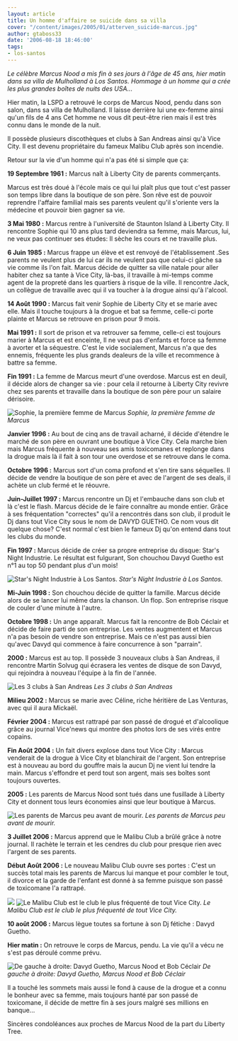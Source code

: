 ```yaml
---
layout: article
title: Un homme d'affaire se suicide dans sa villa
cover: "/content/images/2005/01/atterven_suicide-marcus.jpg"
author: gtaboss33
date: '2006-08-18 18:46:00'
tags:
- los-santos
---
```


_Le célèbre Marcus Nood a mis fin à ses jours à l'âge de 45 ans, hier matin dans sa villa de Mulholland à Los Santos. Hommage à un homme qui a crée les plus grandes boîtes de nuits des USA..._

Hier matin, la LSPD a retrouvé le corps de Marcus Nood, pendu dans son salon, dans sa villa de Mulholland. Il laisse derrière lui une ex-femme ainsi qu'un fils de 4 ans Cet homme ne vous dit peut-être rien mais il est très connu dans le monde de la nuit.

Il possède plusieurs discothèques et clubs à San Andreas ainsi qu'à Vice City. Il est devenu propriétaire du fameux Malibu Club après son incendie.

Retour sur la vie d'un homme qui n'a pas été si simple que ça:

**19 Septembre 1961 :** Marcus naît à Liberty City de parents commerçants.

Marcus est très doué à l'école mais ce qui lui plaît plus que tout c'est passer son temps libre dans la boutique de son père. Son rêve est de pouvoir reprendre l'affaire familial mais ses parents veulent qu'il s'oriente vers la médecine et pouvoir bien gagner sa vie.

**3 Mai 1980 :** Marcus rentre à l'université de Staunton Island à Liberty City. Il rencontre Sophie qui 10 ans plus tard deviendra sa femme, mais Marcus, lui, ne veux pas continuer ses études: Il sèche les cours et ne travaille plus.

**6 Juin 1985 :** Marcus frappe un élève et est renvoyé de l'établissement .Ses parents ne veulent plus de lui car ils ne veulent pas que celui-ci gâche sa vie comme ils l'on fait. Marcus décide de quitter sa ville natale pour aller habiter chez sa tante à Vice City, là-bas, il travaille à mi-temps comme agent de la propreté dans les quartiers à risque de la ville. Il rencontre Jack, un collègue de travaille avec qui il va toucher à la drogue ainsi qu'à l'alcool.

**14 Août 1990 :** Marcus fait venir Sophie de Liberty City et se marie avec elle. Mais il touche toujours à la drogue et bat sa femme, celle-ci porte plainte et Marcus se retrouve en prison pour 9 mois.

**Mai 1991 :** Il sort de prison et va retrouver sa femme, celle-ci est toujours marier à Marcus et est enceinte, Il ne veut pas d'enfants et force sa femme à avorter et la séquestre. C'est le vide socialement, Marcus n'a que des ennemis, fréquente les plus grands dealeurs de la ville et recommence à battre sa femme.

**Fin 1991 :** La femme de Marcus meurt d'une overdose. Marcus est en deuil, il décide alors de changer sa vie : pour cela il retourne à Liberty City revivre chez ses parents et travaille dans la boutique de son père pour un salaire dérisoire.

![Sophie, la première femme de Marcus](/content/images/2005/01/1-femme_marcus.jpg)
_Sophie, la première femme de Marcus_

**Janvier 1996 :** Au bout de cinq ans de travail acharné, il décide d'étendre le marché de son père en ouvrant une boutique à Vice City. Cela marche bien mais Marcus fréquente à nouveau ses amis toxicomanes et replonge dans la drogue mais là il fait à son tour une overdose et se retrouve dans le coma.

**Octobre 1996 :** Marcus sort d'un coma profond et s'en tire sans séquelles. Il décide de vendre la boutique de son père et avec de l'argent de ses deals, il achète un club fermé et le réouvre.

**Juin-Juillet 1997 :** Marcus rencontre un Dj et l'embauche dans son club et là c'est le flash. Marcus décide de le faire connaître au monde entier. Grâce à ses fréquentation "correctes" qu'il a rencontrés dans son club, il produit le Dj dans tout Vice City sous le nom de DAVYD GUETHO. Ce nom vous dit quelque chose? C'est normal c'est bien le fameux Dj qu'on entend dans tout les clubs du monde.

**Fin 1997 :** Marcus décide de créer sa propre entreprise du disque: Star's Night Industrie. Le résultat est fulgurant, Son chouchou Davyd Guetho est n°1 au top 50 pendant plus d'un mois!

![Star's Night Industrie à Los Santos.](/content/images/2005/01/Star-s_night.jpg)
_Star's Night Industrie à Los Santos._

**Mi-Juin 1998 :** Son chouchou décide de quitter la famille. Marcus décide alors de se lancer lui même dans la chanson. Un flop. Son entreprise risque de couler d'une minute à l'autre.

**Octobre 1998 :** Un ange apparaît. Marcus fait la rencontre de Bob Céclair et décide de faire parti de son entreprise. Les ventes augmentent et Marcus n'a pas besoin de vendre son entreprise. Mais ce n'est pas aussi bien qu'avec Davyd qui commence à faire concurrence à son "parrain".

**2000 :** Marcus est au top. Il possède 3 nouveaux clubs à San Andreas, il rencontre Martin Solvug qui écrasera les ventes de disque de son Davyd, qui rejoindra à nouveau l'équipe à la fin de l'année.

![Les 3 clubs à San Andreas](/content/images/2005/01/3_clubs.jpg)
_Les 3 clubs à San Andreas_

**Milieu 2002 :** Marcus se marie avec Céline, riche héritière de Las Venturas, avec qui il aura Mickaël.

**Février 2004 :** Marcus est rattrapé par son passé de drogué et d'alcoolique grâce au journal Vice'news qui montre des photos lors de ses virés entre copains.

**Fin Août 2004 :** Un fait divers explose dans tout Vice City : Marcus venderait de la drogue à Vice City et blanchirait de l'argent. Son entreprise est à nouveau au bord du gouffre mais la aucun Dj ne vient lui tendre la main. Marcus s'effondre et perd tout son argent, mais ses boîtes sont toujours ouvertes.

**2005 :** Les parents de Marcus Nood sont tués dans une fusillade à Liberty City et donnent tous leurs économies ainsi que leur boutique à Marcus.

![Les parents de Marcus peu avant de mourir.](/content/images/2005/01/parents_marcus.jpg)
_Les parents de Marcus peu avant de mourir._

**3 Juillet 2006 :** Marcus apprend que le Malibu Club a brûlé grâce à notre journal. Il rachète le terrain et les cendres du club pour presque rien avec l'argent de ses parents.

**Début Août 2006 :** Le nouveau Malibu Club ouvre ses portes : C'est un succès total mais les parents de Marcus lui manque et pour combler le tout, il divorce et la garde de l'enfant est donné à sa femme puisque son passé de toxicomane l'a rattrapé.

![](/content/images/2005/01/malibu_-_ext.jpg)
![Le Malibu Club est le club le plus fréquenté de tout Vice City.](/content/images/2005/01/malibu_-_club_int.jpg)
_Le Malibu Club est le club le plus fréquenté de tout Vice City._

**10 août 2006 :** Marcus lègue toutes sa fortune à son Dj fétiche : Davyd Guetho.

**Hier matin :** On retrouve le corps de Marcus, pendu. La vie qu'il a vécu ne s'est pas déroulé comme prévu.

![De gauche à droite: Davyd Guetho, Marcus Nood et Bob Céclair](/content/images/2005/01/groupe_lv.jpg)
_De gauche à droite: Davyd Guetho, Marcus Nood et Bob Céclair_

Il a touché les sommets mais aussi le fond à cause de la drogue et a connu le bonheur avec sa femme, mais toujours hanté par son passé de toxicomane, il décide de mettre fin à ses jours malgré ses millions en banque...

Sincères condoléances aux proches de Marcus Nood de la part du Liberty Tree.

<!--kg-card-end: markdown-->
